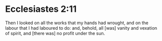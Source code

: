# Ecclesiastes 2:11

Then I looked on all the works that my hands had wrought, and on the labour that I had laboured to do: and, behold, all [was] vanity and vexation of spirit, and [there was] no profit under the sun.